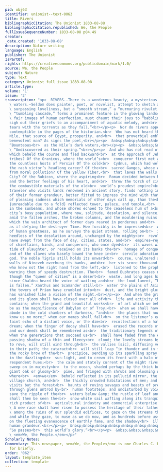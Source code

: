 ```yaml
---
pid: obj63
identifier: unionist--text-0063
title: Rivers
bibliographicCitation: The Unionist 1833-08-08
bibliographicCitation.republished: We, the People
fullIssueSequenceNumber: 1833-08-08 p04.49
creator: 
_date.created: '1833-08-08'
description: Nature writing
language: English
publisher: The Unionist
IsPartOf: 
rights: https://creativecommons.org/publicdomain/mark/1.0/
source: We, the People
subject: Nature
type: Text
category: Unionist full issue 1833-08-08
article.type: 
volume: '1'
issue: '2'
transcription: "<p>  RIVERS.—There is a wonderous beauty, a mysterious charm, in flowing<br>
  \ waters.—Seldom does painter, poet, or novelist, attempt to sketch a scene of<br>
  \ surpassing loveliness, but a “smooth stream,” a “murmuring rivulet,” or a<br>
  \ “tumbling cascade,” forms a prominent feature in the glowing landscape. Their<br>
  \ fair images of human perfection, must chaunt their joys to “babbling<br>  brooks”—must
  sigh out their griefs to an accompaniment of aquatic melody, and<br>  “mingle their
  tears with the torrents as they fall.”<br></p><p>  Nor do rivers appear by any means
  contemptible in the pages of the historian.<br>  Who has not heard the fame of the
  Nile, that source of Egypt, prosperity, and<br>  that proverbial emblem of a truly
  benevolent man? As signs the poet,<br></p><p>  &nbsp;&nbsp;&nbsp;&nbsp;&nbsp;&nbsp;&nbsp;&nbsp;&nbsp;&nbsp;&nbsp;
  “Bounteous<br>  as the Nile’s dark waters,<br></p><p>  &nbsp;&nbsp;&nbsp;&nbsp;&nbsp;&nbsp;&nbsp;&nbsp;&nbsp;&nbsp;&nbsp;<br>
  \ “Undiscovered as their spring.”<br></p><p>  And who has not read of the Jordan,
  which beheld the course and fled backward<br>  at the approach of Jehovah’s chosen
  tribes? Of the Granicus, where the world’s<br>  conqueror first met and scattered
  the countless hosts of Persia? Of the cold<br>  Cydnus, which had well nigh checked
  the rash victor’s headlong career? Of the<br>  sacred Ganges, whose waters cleanse
  from moral pollution? Of the yellow Tiber,<br>  that laves the walls of the Eternal
  City? Of the Rubicon, where the aspiring<br>  Roman decided between his ambition
  and the better feelings of his heart, and<br>  threw the torch of civil war among
  the combustible materials of the old<br>  world’s proudest empire?<br></p><p>  The
  traveler who visits lands renowned in ancient story, finds nothing in the<br>  relics
  of their former grandeur, better fitted to impress the mind with that<br>  sensation
  of pleasing sadness which memorials of other days call up, than the<br>  broad streams,
  {unreadable due to a fold} reflected tower, palace, and temple,<br>  glittering
  in the sunbeams, and whose shores echoed to the ceaseless hum of a<br>  crowded
  city’s busy population, where now, solitude, desolation, and silence,<br>  reign
  amid the fallen arches, the broken columns, and the mouldering ruins of<br>  structures
  which the vain architect of former days reared in ponderous and<br>  massy strength,
  as if defying the destroyer Time. How forcibly is he impressed<br>  with the vanity
  of human greatness, as he surveys the quiet stream, rolling on<br>  its channel,
  heedless of the desolation around, unchanged by the mighty<br>  revolutions that
  have swept from the face of day, cities, states, and<br>  empires—regardless alike
  of chieftains, kinds, and conquerors, who once dyed<br>  its waves with the purple
  tide of slaughter, or received on its banks the<br>  homage of conquered millions,
  and of the slaves who basely bowed the knee in<br>  servile adoration, to the mortal
  god. The noble Tigris still holds its onward<br>  course, unaltered since the haughty
  walls of Nineveh overhung its banks, and<br>  her six score thousand inhabitants
  who knew not the right hand from the left,<br>  listened to the prophet of the Lord
  warning them of speedy destruction. The<br>  famed Euphrates ceases not to flow,
  though the “queen of cities” is a desert<br>  waste, and long ages have elapsed
  since Chaldea heard the voice of wailing and<br>  the loud lament, “Babylon is fallen,
  is fallen.” Xanthus and Scamander still<br>  water the plains of Asia Minor, though
  the towers of Priam have crumbled into<br>  dust, and the bright glory of Ilium
  has vanished like a vision of the night.<br></p><p>  And when the grave in its silence
  and its gloom shall have closed over all of<br>  life and activity the earth now
  contains; when the grand and beautiful works<br>  of art which we behold, shall
  be as the magnificence of Babylon or of Troy;<br>  when we shall have taken up our
  abode in the cold chambers of darkness, “and<br>  the places that now know us shall
  know us no more;” when our names shall fall<br>  on the listener’s ear like the
  faint echo of a distant voice, or the dim<br>  recollections of a half forgotten
  dream; when the finger of decay shall have<br>  erased the records of our achievements,
  and our deeds shall be remembered as<br>  the traditionary legends of antiquity;
  when the generations that succeed us<br>  shall have faded from the earth like the
  passing shadow of a thin and fleecy<br>  cloud; the lovely streams by which we delight
  to rove, will still wind through<br>  the vallies [sic], diffusing verdure and fertility
  in their path; the cataract<br>  will still leap “in thunder and in foam,” from
  the rocky brow of the<br>  precipice, sending up its sparkling spray to glitter
  in the dazzling<br>  sun-light, and to crown its front with a halo of varying and
  respondent hues;<br>  the calm and stately current of the might river will still
  sweep on in majesty<br>  to the ocean, shaded perhaps by the thick boughs of the
  giant oak or gloomy<br>  pine, and fringed with shrubs and blooming wild flowers,
  where<br>  <em>we</em>  behold reflected in its pellucid mirror, the spire of the
  village church, and<br>  the thickly crowded habitations of men; and where now it
  visits but the forest<br>  haunts of roving savages and beasts of prey, or glides
  through glens untrod by<br>  human footsteps, and undisturbed by voice or sound,
  save the ripple of the<br>  waters below &amp; the rustle of leaf and branch above,
  shall then be seen the<br>  snow-white sail wafting along its tranquil tide the
  rich product of<br>  agricultural industry and commercial enterprise.<br></p><p>
  \ A new race shall have risen to possess the heritage of their fathers, to walk<br>
  \ among the ruins of our splendid edifices, to gaze on the streams that we<br>  admire,
  and while they gaze, to muse as we do now, and as hundreds before us<br>  have done,
  on the fleeting evanescence of earthly fame, and the shadowy<br>  illusiveness of
  human grandeur.<br></p><p>  &nbsp;&nbsp;&nbsp;&nbsp;&nbsp;&nbsp;&nbsp;&nbsp;&nbsp;&nbsp;&nbsp;
  “So passes<br>  this world’s glory.”<br></p><p>  &nbsp;&nbsp;&nbsp;&nbsp;&nbsp;&nbsp;&nbsp;&nbsp;&nbsp;&nbsp;&nbsp;&nbsp;&nbsp;&nbsp;&nbsp;&nbsp;&nbsp;&nbsp;&nbsp;&nbsp;&nbsp;&nbsp;&nbsp;&nbsp;&nbsp;&nbsp;&nbsp;&nbsp;&nbsp;&nbsp;&nbsp;&nbsp;&nbsp;&nbsp;&nbsp;<br>
  \ <em>We, the People.</em></p>"
Scholarly Notes: 
Commentary: This newspaper, <em>We, the People</em> is one Charles C. Burleigh worked
  for briefly.
order: '062'
layout: template_item
collection: template
---
```

